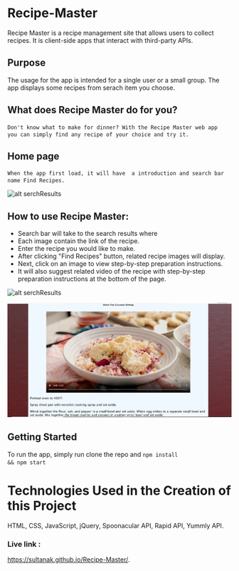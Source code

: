 # Recipe-Master
  Recipe Master is a recipe management site that allows users to collect recipes. It is client-side apps that interact with third-party APIs.

## Purpose 
  The usage for the app is intended for a single user or a small group. The app displays some recipes from serach item you choose.

## What does Recipe Master do for you?
    Don't know what to make for dinner? With the Recipe Master web app 
    you can simply find any recipe of your choice and try it.
## Home page
    When the app first load, it will have  a introduction and search bar name Find Recipes. 
   
   ![alt serchResults](https://github.com/SultanaK/Recipe-Master/blob/master/images/homePage.png)

## How to use Recipe Master:
   * Search bar will take to the search results where 
   * Each image contain the link of the recipe.
   * Enter the recipe you would like to make.
   * After clicking "Find Recipes" button, related recipe images will display.
   * Next, click on an image to view step-by-step preparation instructions.
   * It will also suggest related video of the recipe with step-by-step preparation instructions at the bottom of the page.
  
  ![alt serchResults](https://github.com/SultanaK/Recipe-Master/blob/master/images/searchResults.png)
  
  ![alt serchResults](https://github.com/SultanaK/Recipe-Master/blob/master/images/videoSteps.png)
 
## Getting Started
To run the app, simply run
clone the repo and 
<code>npm install && npm start </code>

# Technologies Used in the Creation of this Project

HTML,
CSS,
JavaScript,
jQuery,
Spoonacular API,
Rapid API,
Yummly API.


### Live link :
 
 https://sultanak.github.io/Recipe-Master/.
